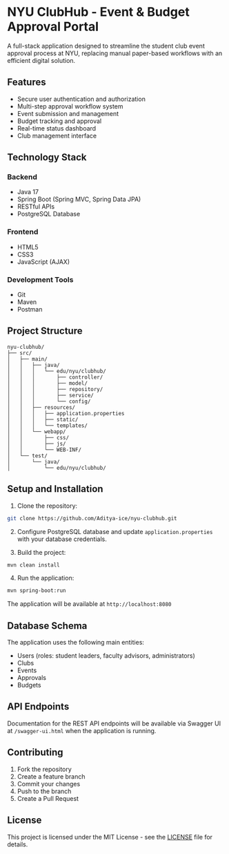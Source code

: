# NYU ClubHub - Event & Budget Approval Portal

A full-stack application designed to streamline the student club event approval process at NYU, replacing manual paper-based workflows with an efficient digital solution.

## Features

- Secure user authentication and authorization
- Multi-step approval workflow system
- Event submission and management
- Budget tracking and approval
- Real-time status dashboard
- Club management interface

## Technology Stack

### Backend
- Java 17
- Spring Boot (Spring MVC, Spring Data JPA)
- RESTful APIs
- PostgreSQL Database

### Frontend
- HTML5
- CSS3
- JavaScript (AJAX)

### Development Tools
- Git
- Maven
- Postman

## Project Structure

```
nyu-clubhub/
├── src/
│   ├── main/
│   │   ├── java/
│   │   │   └── edu/nyu/clubhub/
│   │   │       ├── controller/
│   │   │       ├── model/
│   │   │       ├── repository/
│   │   │       ├── service/
│   │   │       └── config/
│   │   ├── resources/
│   │   │   ├── application.properties
│   │   │   ├── static/
│   │   │   └── templates/
│   │   └── webapp/
│   │       ├── css/
│   │       ├── js/
│   │       └── WEB-INF/
│   └── test/
│       └── java/
│           └── edu/nyu/clubhub/
```

## Setup and Installation

1. Clone the repository:
```bash
git clone https://github.com/Aditya-ice/nyu-clubhub.git
```

2. Configure PostgreSQL database and update `application.properties` with your database credentials.

3. Build the project:
```bash
mvn clean install
```

4. Run the application:
```bash
mvn spring-boot:run
```

The application will be available at `http://localhost:8080`

## Database Schema

The application uses the following main entities:

- Users (roles: student leaders, faculty advisors, administrators)
- Clubs
- Events
- Approvals
- Budgets

## API Endpoints

Documentation for the REST API endpoints will be available via Swagger UI at `/swagger-ui.html` when the application is running.

## Contributing

1. Fork the repository
2. Create a feature branch
3. Commit your changes
4. Push to the branch
5. Create a Pull Request

## License

This project is licensed under the MIT License - see the [LICENSE](LICENSE) file for details.
